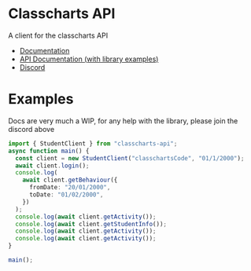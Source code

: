 # Classcharts API

A client for the classcharts API

* [Documentation](https://classchartsapi.github.io/classcharts-api-js/)
* [API Documentation (with library examples)](https://classchartsapi.github.io/api-docs/#introduction)
* [Discord](https://discord.gg/DTcwugcgZ2)
# Examples
Docs are very much a WIP, for any help with the library, please join the discord above

```typescript
import { StudentClient } from "classcharts-api";
async function main() {
  const client = new StudentClient("classchartsCode", "01/1/2000");
  await client.login();
  console.log(
    await client.getBehaviour({
      fromDate: "20/01/2000",
      toDate: "01/02/2000",
    })
  );
  console.log(await client.getActivity());
  console.log(await client.getStudentInfo());
  console.log(await client.getActivity());
  console.log(await client.getActivity());
}

main();
```
